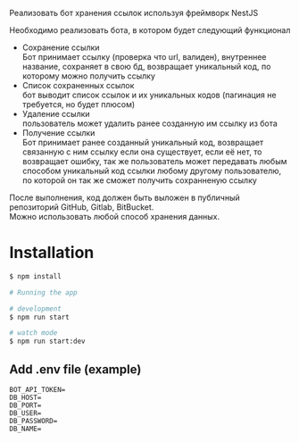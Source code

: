 Реализовать бот хранения  ссылок используя фреймворк NestJS      
      
Необходимо реализовать бота, в котором будет следующий функционал      
      
- Сохранение ссылки      
Бот принимает ссылку (проверка что url, валиден), внутреннее название, сохраняет в свою бд, возвращает уникальный код, по которому можно получить ссылку      
- Список сохраненных ссылок      
бот выводит список ссылок и их уникальных кодов (пагинация не требуется, но будет плюсом)      
- Удаление ссылки      
пользователь может удалить ранее созданную им ссылку из бота      
- Получение ссылки      
Бот принимает ранее созданный уникальный код, возвращает связанную с ним ссылку если она существует, если её нет, то возвращает ошибку, так же пользователь может передавать любым способом уникальный код ссылки любому другому пользователю, по которой он так же сможет получить сохранненую ссылку      
      
После выполнения, код должен быть выложен в публичный репозиторий GitHub, Gitlab, BitBucket.      
Можно использовать любой способ хранения данных.

# Installation

```bash
$ npm install

# Running the app

# development
$ npm run start

# watch mode
$ npm run start:dev
```

## Add .env file (example)
```dotenv
BOT_API_TOKEN=
DB_HOST=     
DB_PORT=
DB_USER=         
DB_PASSWORD=    
DB_NAME=   
```   
